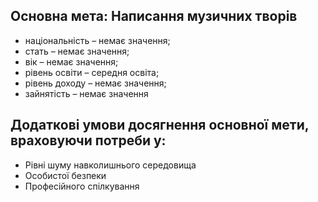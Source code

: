 ## Основна мета: Написання музичних творів

- національність – немає значення;
- стать – немає значення;
- вік – немає значення;
- рівень освіти – середня освіта;
- рівень доходу – немає значення;
- зайнятість – немає значення

  
## Додаткові умови досягнення основної мети, враховуючи потреби у:

- Рівні шуму навколишнього середовища
- Особистої безпеки
- Професійного спілкування
